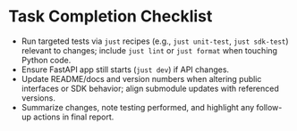 # Task Completion Checklist
- Run targeted tests via `just` recipes (e.g., `just unit-test`, `just sdk-test`) relevant to changes; include `just lint` or `just format` when touching Python code.
- Ensure FastAPI app still starts (`just dev`) if API changes.
- Update README/docs and version numbers when altering public interfaces or SDK behavior; align submodule updates with referenced versions.
- Summarize changes, note testing performed, and highlight any follow-up actions in final report.